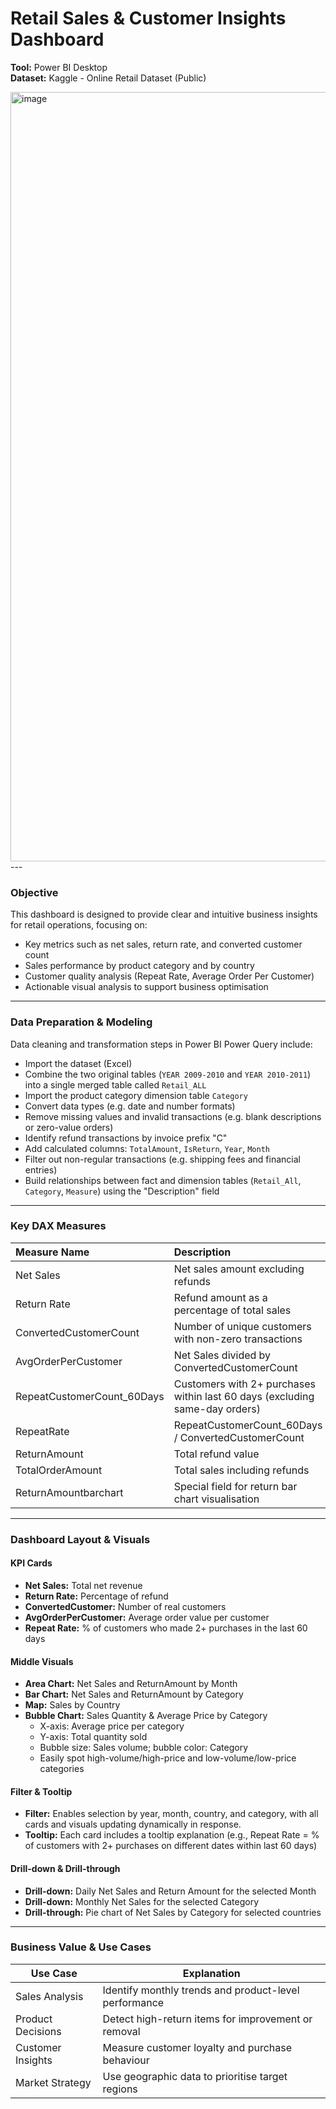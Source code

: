 # Retail Sales & Customer Insights Dashboard

**Tool:** Power BI Desktop  
**Dataset:** Kaggle - Online Retail Dataset (Public)  

<img width="2213" height="1231" alt="image" src="https://github.com/user-attachments/assets/496fddda-c3a8-4f57-b2b5-9111c422bd63" />
---

### Objective

This dashboard is designed to provide clear and intuitive business insights for retail operations, focusing on:

- Key metrics such as net sales, return rate, and converted customer count  
- Sales performance by product category and by country  
- Customer quality analysis (Repeat Rate, Average Order Per Customer)  
- Actionable visual analysis to support business optimisation  

---

### Data Preparation & Modeling

Data cleaning and transformation steps in Power BI Power Query include:

- Import the dataset (Excel)  
- Combine the two original tables (`YEAR 2009-2010` and `YEAR 2010-2011`) into a single merged table called `Retail_ALL`  
- Import the product category dimension table `Category`  
- Convert data types (e.g. date and number formats)  
- Remove missing values and invalid transactions (e.g. blank descriptions or zero-value orders)  
- Identify refund transactions by invoice prefix "C"  
- Add calculated columns: `TotalAmount`, `IsReturn`, `Year`, `Month`  
- Filter out non-regular transactions (e.g. shipping fees and financial entries)  
- Build relationships between fact and dimension tables (`Retail_All`, `Category`, `Measure`) using the "Description" field  

---

### Key DAX Measures

| Measure Name              | Description                                                |
|:--------------------------|:-----------------------------------------------------------|
| Net Sales                | Net sales amount excluding refunds                         |
| Return Rate              | Refund amount as a percentage of total sales               |
| ConvertedCustomerCount   | Number of unique customers with non-zero transactions      |
| AvgOrderPerCustomer      | Net Sales divided by ConvertedCustomerCount                |
| RepeatCustomerCount_60Days | Customers with 2+ purchases within last 60 days (excluding same-day orders) |
| RepeatRate               | RepeatCustomerCount_60Days / ConvertedCustomerCount        |
| ReturnAmount             | Total refund value                                         |
| TotalOrderAmount         | Total sales including refunds                              |
| ReturnAmountbarchart     | Special field for return bar chart visualisation           |


---

### Dashboard Layout & Visuals

#### KPI Cards
- **Net Sales:** Total net revenue  
- **Return Rate:** Percentage of refund  
- **ConvertedCustomer:** Number of real customers  
- **AvgOrderPerCustomer:** Average order value per customer  
- **Repeat Rate:** % of customers who made 2+ purchases in the last 60 days  

#### Middle Visuals
- **Area Chart:** Net Sales and ReturnAmount by Month  
- **Bar Chart:** Net Sales and ReturnAmount by Category  
- **Map:** Sales by Country  
- **Bubble Chart:** Sales Quantity & Average Price by Category  
  - X-axis: Average price per category  
  - Y-axis: Total quantity sold  
  - Bubble size: Sales volume; bubble color: Category  
  - Easily spot high-volume/high-price and low-volume/low-price categories  

#### Filter & Tooltip
- **Filter:** Enables selection by year, month, country, and category, with all cards and visuals updating dynamically in response.  
- **Tooltip:** Each card includes a tooltip explanation (e.g., Repeat Rate = % of customers with 2+ purchases on different dates within last 60 days)  

#### Drill-down & Drill-through
- **Drill-down:** Daily Net Sales and Return Amount for the selected Month  
- **Drill-down:** Monthly Net Sales for the selected Category  
- **Drill-through:** Pie chart of Net Sales by Category for selected countries  

---

### Business Value & Use Cases

| Use Case          | Explanation                                                         |
|-------------------|---------------------------------------------------------------------|
| Sales Analysis     | Identify monthly trends and product-level performance              |
| Product Decisions  | Detect high-return items for improvement or removal                |
| Customer Insights  | Measure customer loyalty and purchase behaviour                    |
| Market Strategy    | Use geographic data to prioritise target regions                   |
